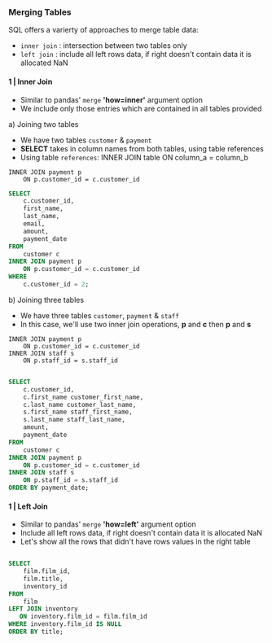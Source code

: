 
### Merging Tables
SQL offers a varierty of approaches to merge table data:

- <code>inner join</code> : intersection between two tables only
- <code>left join</code> : include all left rows data, if right doesn't contain data it is allocated NaN

#### 1 | Inner Join

- Similar to pandas' <code>merge</code> **'how=inner'** argument option
- We include only those entries which are contained in all tables provided

a) Joining two tables

- We have two tables <code>customer</code> & <code>payment</code>
- **SELECT** takes in column names from both tables, using table references
- Using table <code>references</code>: INNER JOIN table ON column_a = column_b 

```
INNER JOIN payment p 
    ON p.customer_id = c.customer_id
```

```sql
SELECT
	c.customer_id,
	first_name,
	last_name,
	email,
	amount,
	payment_date
FROM
	customer c
INNER JOIN payment p 
    ON p.customer_id = c.customer_id
WHERE
    c.customer_id = 2;
```

b) Joining three tables

- We have three tables <code>customer</code>, <code>payment</code> & <code>staff</code>
- In this case, we'll use two inner join operations, **p** and **c** then **p** and **s**

```
INNER JOIN payment p 
    ON p.customer_id = c.customer_id
INNER JOIN staff s 
    ON p.staff_id = s.staff_id
```

```sql

SELECT
	c.customer_id,
	c.first_name customer_first_name,
	c.last_name customer_last_name,
	s.first_name staff_first_name,
	s.last_name staff_last_name,
	amount,
	payment_date
FROM
	customer c
INNER JOIN payment p 
    ON p.customer_id = c.customer_id
INNER JOIN staff s 
    ON p.staff_id = s.staff_id
ORDER BY payment_date;

```

#### 1 | Left Join

- Similar to pandas' <code>merge</code> **'how=left'** argument option
- Include all left rows data, if right doesn't contain data it is allocated NaN
- Let's show all the rows that didn't have rows values in the right table

```sql

SELECT
	film.film_id,
	film.title,
	inventory_id
FROM
	film
LEFT JOIN inventory 
   ON inventory.film_id = film.film_id
WHERE inventory.film_id IS NULL
ORDER BY title;

```
